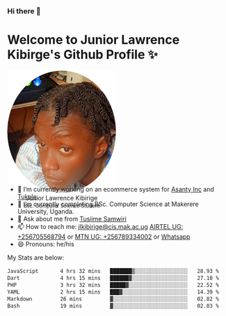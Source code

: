 ### Hi there 👋 
# Welcome to Junior Lawrence Kibirge's Github Profile ✨
 
<p align="center" style="border-radius:50%;width:250px;height:250px;">
  <img src="https://github.com/juniorkibirige/juniorkibirige/blob/main/cropped-twitter-pp.png" 
       alt="Profile picture from Twitter" /></br>
  <span align="center">Junior Lawrence Kibirige</span><br/>
  <small align="center" font-size="15">Bsc. Computer Science Student</small>
</p>

- 🔭 I’m currently working on an ecommerce system for [Asanty Inc](https://asanty.africa) and [Tukole](https://app.tukole.ug).
- 🌱 I’m currently completing BSc. Computer Science at Makerere University, Uganda.
- 💬 Ask about me from [Tusiime Samwiri](mailto:stusiime@asanty.africa)
- 📫 How to reach me: [jlkibirige@cis.mak.ac.ug](mailto:juniorkibirige@students.mak.ac.ug) [AIRTEL UG: +256705568794](tel:+256705568794) or [MTN UG: +256789334002](tel:+256789334002) or [Whatsapp](tel:+17602847072)
- 😄 Pronouns: he/his

My Stats are below:

<!--START_SECTION:waka-->

```text
JavaScript       4 hrs 32 mins   ███████▒░░░░░░░░░░░░░░░░░   28.93 %
Dart             4 hrs 15 mins   ██████▓░░░░░░░░░░░░░░░░░░   27.10 %
PHP              3 hrs 32 mins   █████▓░░░░░░░░░░░░░░░░░░░   22.52 %
YAML             2 hrs 15 mins   ███▓░░░░░░░░░░░░░░░░░░░░░   14.39 %
Markdown         26 mins         ▓░░░░░░░░░░░░░░░░░░░░░░░░   02.82 %
Bash             19 mins         ▓░░░░░░░░░░░░░░░░░░░░░░░░   02.03 %
```

<!--END_SECTION:waka-->
